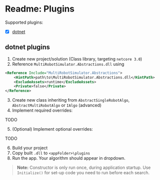 # Readme: Plugins

Supported plugins:

- [x] [dotnet](#dotnet-plugins)


## dotnet plugins

1. Create new project/solution (Class library, targeting `netcore 3.0`)
2. Reference `MultiRobotSimulator.Abstractions.dll` using
```xml
<Reference Include="MultiRobotSimulator.Abstractions">
    <HintPath>path\to\MultiRobotSimulator.Abstractions.dll</HintPath>
    <ExcludeAssets>runtime</ExcludeAssets>
    <Private>false</Private>
</Reference>
```
3. Create new class inheriting from `AbstractSingleRobotAlgo`, `AbstractMultiRobotAlgo` or `IAlgo` (advanced)
4. Implement required overrides:

TODO

5. (Optional) Implement optional overrides:

TODO

6. Build your project
7. Copy built `.dll` to `<appFolder>\plugins`
8. Run the app. Your algorithm should appear in dropdown.

> **Note:** Constructor is only run once, during application startup. Use `Initialize()` for set-up code you need to run before each search.